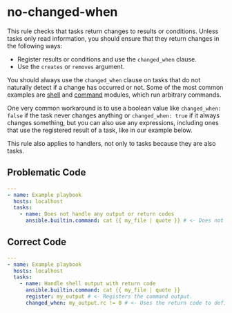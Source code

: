 # no-changed-when

This rule checks that tasks return changes to results or conditions. Unless
tasks only read information, you should ensure that they return changes in the
following ways:

- Register results or conditions and use the `changed_when` clause.
- Use the `creates` or `removes` argument.

You should always use the `changed_when` clause on tasks that do not naturally
detect if a change has occurred or not. Some of the most common examples are
[shell] and [command] modules, which run arbitrary commands.

One very common workaround is to use a boolean value like `changed_when: false`
if the task never changes anything or `changed_when: true` if it always changes
something, but you can also use any expressions, including ones that use the
registered result of a task, like in our example below.

This rule also applies to handlers, not only to tasks because they are also
tasks.

## Problematic Code

```yaml
---
- name: Example playbook
  hosts: localhost
  tasks:
    - name: Does not handle any output or return codes
      ansible.builtin.command: cat {{ my_file | quote }} # <- Does not handle the command output.
```

## Correct Code

```yaml
---
- name: Example playbook
  hosts: localhost
  tasks:
    - name: Handle shell output with return code
      ansible.builtin.command: cat {{ my_file | quote }}
      register: my_output # <- Registers the command output.
      changed_when: my_output.rc != 0 # <- Uses the return code to define when the task has changed.
```

[shell]:
  https://docs.ansible.com/ansible/latest/collections/ansible/builtin/shell_module.html
[command]:
  https://docs.ansible.com/ansible/latest/collections/ansible/builtin/command_module.html
